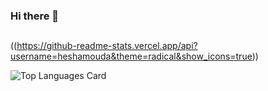 ### Hi there 👋
##




((https://github-readme-stats.vercel.app/api?username=heshamouda&theme=radical&show_icons=true))


![Top Languages Card](https://github-readme-stats.vercel.app/api/top-langs/?username=heshamouda&layout=compact&langs_count=8)


